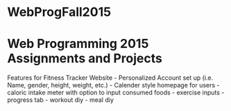 # WebProgFall2015
<h1>Web Programming 2015 Assignments and Projects</h1>


Features for Fitness Tracker Website
    - Personalized Account set up (i.e. Name, gender, height, weight, etc.)
    - Calender style homepage for users
    - caloric intake meter with option to input consumed foods
    - exercise inputs 
    - progress tab
    - workout diy 
    - meal diy